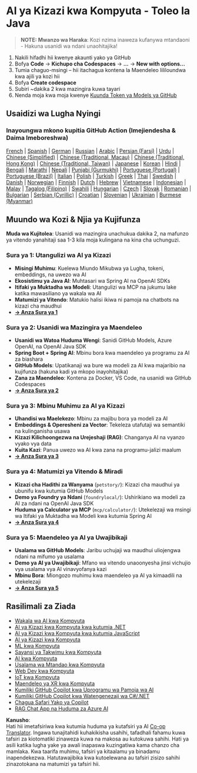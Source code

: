 <!--
CO_OP_TRANSLATOR_METADATA:
{
  "original_hash": "79df2d245c12d6b8ad57148fd049f106",
  "translation_date": "2025-07-23T12:31:11+00:00",
  "source_file": "README.md",
  "language_code": "sw"
}
-->
# AI ya Kizazi kwa Kompyuta - Toleo la Java

> **NOTE: Mwanzo wa Haraka**: Kozi nzima inaweza kufanywa mtandaoni - Hakuna usanidi wa ndani unaohitajika!
1. Nakili hifadhi hii kwenye akaunti yako ya GitHub
2. Bofya **Code** → **Kichupo cha Codespaces** → **...** → **New with options...**
3. Tumia chaguo-msingi – hii itachagua kontena la Maendeleo lililoundwa kwa ajili ya kozi hii
4. Bofya **Create codespace**
5. Subiri ~dakika 2 kwa mazingira kuwa tayari
6. Nenda moja kwa moja kwenye [Kuunda Token ya Models ya GitHub](./02-SetupDevEnvironment/README.md#step-2-create-a-github-personal-access-token)

## Usaidizi wa Lugha Nyingi

### Inayoungwa mkono kupitia GitHub Action (Imejiendesha & Daima Imeboreshwa)

[French](../fr/README.md) | [Spanish](../es/README.md) | [German](../de/README.md) | [Russian](../ru/README.md) | [Arabic](../ar/README.md) | [Persian (Farsi)](../fa/README.md) | [Urdu](../ur/README.md) | [Chinese (Simplified)](../zh/README.md) | [Chinese (Traditional, Macau)](../mo/README.md) | [Chinese (Traditional, Hong Kong)](../hk/README.md) | [Chinese (Traditional, Taiwan)](../tw/README.md) | [Japanese](../ja/README.md) | [Korean](../ko/README.md) | [Hindi](../hi/README.md) | [Bengali](../bn/README.md) | [Marathi](../mr/README.md) | [Nepali](../ne/README.md) | [Punjabi (Gurmukhi)](../pa/README.md) | [Portuguese (Portugal)](../pt/README.md) | [Portuguese (Brazil)](../br/README.md) | [Italian](../it/README.md) | [Polish](../pl/README.md) | [Turkish](../tr/README.md) | [Greek](../el/README.md) | [Thai](../th/README.md) | [Swedish](../sv/README.md) | [Danish](../da/README.md) | [Norwegian](../no/README.md) | [Finnish](../fi/README.md) | [Dutch](../nl/README.md) | [Hebrew](../he/README.md) | [Vietnamese](../vi/README.md) | [Indonesian](../id/README.md) | [Malay](../ms/README.md) | [Tagalog (Filipino)](../tl/README.md) | [Swahili](./README.md) | [Hungarian](../hu/README.md) | [Czech](../cs/README.md) | [Slovak](../sk/README.md) | [Romanian](../ro/README.md) | [Bulgarian](../bg/README.md) | [Serbian (Cyrillic)](../sr/README.md) | [Croatian](../hr/README.md) | [Slovenian](../sl/README.md) | [Ukrainian](../uk/README.md) | [Burmese (Myanmar)](../my/README.md)

## Muundo wa Kozi & Njia ya Kujifunza

**Muda wa Kujitolea**: Usanidi wa mazingira unachukua dakika 2, na mafunzo ya vitendo yanahitaji saa 1-3 kila moja kulingana na kina cha uchunguzi.

### **Sura ya 1: Utangulizi wa AI ya Kizazi**
- **Misingi Muhimu**: Kuelewa Miundo Mikubwa ya Lugha, tokeni, embeddings, na uwezo wa AI
- **Ekosistimu ya Java AI**: Muhtasari wa Spring AI na OpenAI SDKs
- **Itifaki ya Muktadha wa Modeli**: Utangulizi wa MCP na jukumu lake katika mawasiliano ya wakala wa AI
- **Matumizi ya Vitendo**: Matukio halisi ikiwa ni pamoja na chatbots na kizazi cha maudhui
- **[→ Anza Sura ya 1](./01-IntroToGenAI/README.md)**

### **Sura ya 2: Usanidi wa Mazingira ya Maendeleo**
- **Usanidi wa Watoa Huduma Wengi**: Sanidi GitHub Models, Azure OpenAI, na OpenAI Java SDK
- **Spring Boot + Spring AI**: Mbinu bora kwa maendeleo ya programu za AI za biashara
- **GitHub Models**: Upatikanaji wa bure wa modeli za AI kwa majaribio na kujifunza (hakuna kadi ya mkopo inayohitajika)
- **Zana za Maendeleo**: Kontena za Docker, VS Code, na usanidi wa GitHub Codespaces
- **[→ Anza Sura ya 2](./02-SetupDevEnvironment/README.md)**

### **Sura ya 3: Mbinu Muhimu za AI ya Kizazi**
- **Uhandisi wa Maelekezo**: Mbinu za majibu bora ya modeli za AI
- **Embeddings & Operesheni za Vector**: Tekeleza utafutaji wa semantiki na kulinganisha usawa
- **Kizazi Kilichoongezwa na Urejeshaji (RAG)**: Changanya AI na vyanzo vyako vya data
- **Kuita Kazi**: Panua uwezo wa AI kwa zana na programu-jalizi maalum
- **[→ Anza Sura ya 3](./03-CoreGenerativeAITechniques/README.md)**

### **Sura ya 4: Matumizi ya Vitendo & Miradi**
- **Kizazi cha Hadithi za Wanyama** (`petstory/`): Kizazi cha maudhui ya ubunifu kwa kutumia GitHub Models
- **Demo ya Foundry ya Ndani** (`foundrylocal/`): Ushirikiano wa modeli za AI za ndani na OpenAI Java SDK
- **Huduma ya Calculator ya MCP** (`mcp/calculator/`): Utekelezaji wa msingi wa Itifaki ya Muktadha wa Modeli kwa kutumia Spring AI
- **[→ Anza Sura ya 4](./04-PracticalSamples/README.md)**

### **Sura ya 5: Maendeleo ya AI ya Uwajibikaji**
- **Usalama wa GitHub Models**: Jaribu uchujaji wa maudhui uliojengwa ndani na mifumo ya usalama
- **Demo ya AI ya Uwajibikaji**: Mfano wa vitendo unaoonyesha jinsi vichujio vya usalama vya AI vinavyofanya kazi
- **Mbinu Bora**: Miongozo muhimu kwa maendeleo ya AI ya kimaadili na utekelezaji
- **[→ Anza Sura ya 5](./05-ResponsibleGenAI/README.md)**

## Rasilimali za Ziada 

- [Wakala wa AI kwa Kompyuta](https://github.com/microsoft/ai-agents-for-beginners)
- [AI ya Kizazi kwa Kompyuta kwa kutumia .NET](https://github.com/microsoft/Generative-AI-for-beginners-dotnet)
- [AI ya Kizazi kwa Kompyuta kwa kutumia JavaScript](https://github.com/microsoft/generative-ai-with-javascript)
- [AI ya Kizazi kwa Kompyuta](https://github.com/microsoft/generative-ai-for-beginners)
- [ML kwa Kompyuta](https://aka.ms/ml-beginners)
- [Sayansi ya Takwimu kwa Kompyuta](https://aka.ms/datascience-beginners)
- [AI kwa Kompyuta](https://aka.ms/ai-beginners)
- [Usalama wa Mtandao kwa Kompyuta](https://github.com/microsoft/Security-101)
- [Web Dev kwa Kompyuta](https://aka.ms/webdev-beginners)
- [IoT kwa Kompyuta](https://aka.ms/iot-beginners)
- [Maendeleo ya XR kwa Kompyuta](https://github.com/microsoft/xr-development-for-beginners)
- [Kumiliki GitHub Copilot kwa Uprogramu wa Pamoja wa AI](https://aka.ms/GitHubCopilotAI)
- [Kumiliki GitHub Copilot kwa Watengenezaji wa C#/.NET](https://github.com/microsoft/mastering-github-copilot-for-dotnet-csharp-developers)
- [Chagua Safari Yako ya Copilot](https://github.com/microsoft/CopilotAdventures)
- [RAG Chat App na Huduma za Azure AI](https://github.com/Azure-Samples/azure-search-openai-demo-java)

**Kanusho**:  
Hati hii imetafsiriwa kwa kutumia huduma ya kutafsiri ya AI [Co-op Translator](https://github.com/Azure/co-op-translator). Ingawa tunajitahidi kuhakikisha usahihi, tafadhali fahamu kuwa tafsiri za kiotomatiki zinaweza kuwa na makosa au kutokuwa sahihi. Hati ya asili katika lugha yake ya awali inapaswa kuzingatiwa kama chanzo cha mamlaka. Kwa taarifa muhimu, tafsiri ya kitaalamu ya binadamu inapendekezwa. Hatutawajibika kwa kutoelewana au tafsiri zisizo sahihi zinazotokana na matumizi ya tafsiri hii.